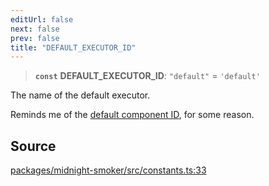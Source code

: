 ```yaml
---
editUrl: false
next: false
prev: false
title: "DEFAULT_EXECUTOR_ID"
---
```


> **`const`** **DEFAULT\_EXECUTOR\_ID**: `"default"` = `'default'`

The name of the default executor.

Reminds me of the [default component ID](/api/midnight-smoker/midnight-smoker/constants/variables/default_component_id/), for some
reason.

## Source

[packages/midnight-smoker/src/constants.ts:33](https://github.com/boneskull/midnight-smoker/blob/417858b/packages/midnight-smoker/src/constants.ts#L33)
